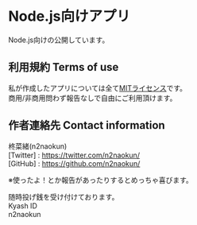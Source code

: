 # Node.js向けアプリ

Node.js向けの公開しています。

## 利用規約 Terms of use
私が作成したアプリについては全て[MITライセンス](https://github.com/n2naokun/RPGMaker-MV/blob/master/LICENSE.txt)です。  
商用/非商用問わず報告なしで自由にご利用頂けます。  

## 作者連絡先 Contact information
柊菜緒(n2naokun)  
[Twitter] : <https://twitter.com/n2naokun/>  
[GitHub]  : <https://github.com/n2naokun/>  

※使ったよ！とか報告があったりするとめっちゃ喜びます。  

随時投げ銭を受け付けております。  
Kyash ID  
n2naokun  
